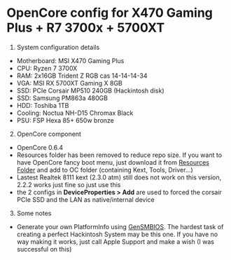 # OpenCore config for X470 Gaming Plus + R7 3700x + 5700XT 
1. System configuration details
* Motherboard: MSI X470 Gaming Plus
* CPU: Ryzen 7 3700X
* RAM: 2x16GB Trident Z RGB cas 14-14-14-34
* VGA: MSI RX 5700XT Gaming X 8GB
* SSD: PCIe Corsair MP510 240GB (Hackintosh disk)
* SSD: Samsung PM863a 480GB
* HDD: Toshiba 1TB
* Cooling: Noctua NH-D15 Chromax Black
* PSU: FSP Hexa 85+ 650w bronze
2. OpenCore component
* OpenCore 0.6.4
* Resources folder has been removed to reduce repo size. If you want to have OpenCore fancy boot menu, just download it from [Resources Folder](https://github.com/acidanthera/OcBinaryData) and add to OC folder (containing Kext, Tools, Driver...)
* Lastest Realtek 8111 kext (2.3.0 atm)  still does not work on this version, 2.2.2 works just fine so just use this 
* the 2 configs in **DeviceProperties > Add** are used to forced the corsair PCIe SSD and the LAN as native/internal device
3. Some notes
* Generate your own PlatformInfo using [GenSMBIOS](https://github.com/corpnewt/GenSMBIOS). The hardest task of creating a perfect Hackintosh System may be this one. If you have no way making it works, just call Apple Support and make a wish (I was successful on this) 
